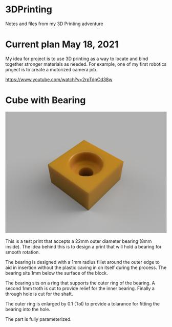 # 3DPrinting
Notes and files from my 3D Printing adventure

# Current plan May 18, 2021

My idea for project is to use 3D printing as a way to locate and bind
together stronger materials as needed.  For example, one of my first 
robotics project is to create a motorized camera job.

https://www.youtube.com/watch?v=2rpTdpCd38w

# Cube with Bearing

![Cube](Cube-22mmBearing/render.png)

This is a test print that accepts a 22mm outer diameter bearing (8mm inside).  The idea behind this is to design a print that will hold
a bearing for smooth rotation.

The bearing is designed with a 1mm radius fillet around the outer edge
to aid in insertion without the plastic caving in on itself during 
the process.  The bearing sits 1mm below the surface of the block.

The bearing sits on a ring that supports the outer ring of the bearing.  A second 1mm troth is cut to provide relief for the inner bearing.  Finally a through hole is cut for the shaft.

The outer ring is enlarged by 0.1 (Tol) to provide a tolarance for fitting the bearing into the hole.

The part is fully parameterized.